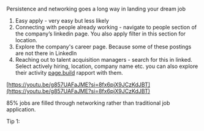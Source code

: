 Persistence and networking goes a long way in landing your dream job

1. Easy apply - very easy but less likely
2. Connecting with people already working - navigate to people section of the company’s linkedin page. You also apply filter in this section for location.
3. Explore the company's career page. Because some of these postings are not there in LinkedIn
4. Reaching out to talent acquisition managers - search for this in linked. Select actively hiring, location, company name etc. you can also explore their activity [page.build](http://page.build) rapport with them.

[https://youtu.be/g857UAFaJME?si=8fx6pjX9JCzKdJBT](https://youtu.be/g857UAFaJME?si=8fx6pjX9JCzKdJBT)

85% jobs are filled through networking rather than traditional job application.

Tip 1: